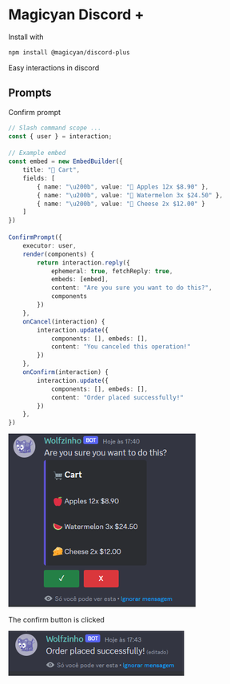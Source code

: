 # Magicyan Discord +

Install with
```bash
npm install @magicyan/discord-plus
```

Easy interactions in discord

## Prompts

Confirm prompt
```ts
// Slash command scope ...
const { user } = interaction;

// Example embed
const embed = new EmbedBuilder({
    title: "🛒 Cart",
    fields: [
        { name: "\u200b", value: "🍎 Apples 12x $8.90" },
        { name: "\u200b", value: "🍉 Watermelon 3x $24.50" },
        { name: "\u200b", value: "🧀 Cheese 2x $12.00" }
    ]
})

ConfirmPrompt({
    executor: user,
    render(components) {
        return interaction.reply({
            ephemeral: true, fetchReply: true,
            embeds: [embed],
            content: "Are you sure you want to do this?",
            components
        })
    },
    onCancel(interaction) {
        interaction.update({
            components: [], embeds: [],
            content: "You canceled this operation!"
        })
    },
    onConfirm(interaction) {
        interaction.update({
            components: [], embeds: [],
            content: "Order placed successfully!"
        })  
    },
})
```
![Alt text](assets/examples/confirm-prompt-message.png)

The confirm button is clicked

![Alt text](assets/examples/confirm-prompt-confirm-click.png)